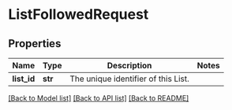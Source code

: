 # ListFollowedRequest


## Properties
Name | Type | Description | Notes
------------ | ------------- | ------------- | -------------
**list_id** | **str** | The unique identifier of this List. | 

[[Back to Model list]](../README.md#documentation-for-models) [[Back to API list]](../README.md#documentation-for-api-endpoints) [[Back to README]](../README.md)



